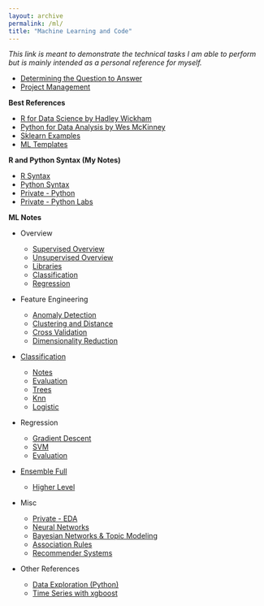 ```yaml
---
layout: archive
permalink: /ml/
title: "Machine Learning and Code"
---
```



*This link is meant to demonstrate the technical tasks I am able to perform but is mainly intended as a personal reference for myself.*


- [Determining the Question to Answer](https://github.com/SamMusch/Predictive-and-EDA/blob/master/Use%20Case.md)
- [Project Management](https://github.com/SamMusch/Predictive-and-EDA/blob/master/Project%20Management.md)


**Best References**
- [R for Data Science by Hadley Wickham](https://r4ds.had.co.nz/)
- [Python for Data Analysis by Wes McKinney](https://www.oreilly.com/library/view/python-for-data/9781491957653/ch02.html)
- [Sklearn Examples](https://github.com/scikit-learn/scikit-learn/tree/master/examples)
- [ML Templates](https://github.com/susanli2016/Machine-Learning-with-Python)


**R and Python Syntax (My Notes)**
- [R Syntax](https://github.com/SamMusch/R)
- [Python Syntax](https://github.com/SamMusch/Python)
- [Private - Python](https://github.com/SamMusch/Private-Repo/tree/master/Python)
- [Private - Python Labs](https://github.umn.edu/MUSCH038/msba6310-labs)



**ML Notes**
- Overview
  - [Supervised Overview](https://github.com/SamMusch/Predictive-and-EDA/blob/master/Notes/1%20Predictive%20Overview.md)
  - [Unsupervised Overview](https://github.com/SamMusch/Predictive-and-EDA/blob/master/Notes/1%20EDA%20Overview%20Notes.md)
  - [Libraries](https://github.com/SamMusch/Predictive-and-EDA/blob/master/Notes/Algos/Libraries.ipynb)
  - [Classification](https://github.com/SamMusch/Predictive-and-EDA/blob/master/Notes/2%20Classification%20Notes.md)
  - [Regression](https://github.com/SamMusch/Predictive-and-EDA/blob/master/Notes/2%20Regression%20Overview%20and%20Eval.md)



- Feature Engineering
  - [Anomaly Detection](https://github.com/SamMusch/Predictive-and-EDA/blob/master/Notes/Anomaly.ipynb)
  - [Clustering and Distance](https://github.com/SamMusch/Predictive-and-EDA/blob/master/Notes/Clustering.ipynb)
  - [Cross Validation](https://github.com/SamMusch/Predictive-and-EDA/blob/master/Notes/Cross%20Validation.ipynb)
  - [Dimensionality Reduction](https://github.com/SamMusch/Predictive-and-EDA/blob/master/Notes/PCA%20and%20Dimensionality%20Reduction.ipynb)

- [Classification](https://github.com/scikit-learn/scikit-learn/tree/master/examples/classification)
  - [Notes](https://github.com/SamMusch/Predictive-and-EDA/blob/master/Notes/2%20Classification%20Notes.md)
  - [Evaluation](https://github.com/SamMusch/Predictive-and-EDA/blob/master/Notes/Classification%20Evaluation.ipynb)
  - [Trees](https://github.com/SamMusch/Predictive-and-EDA/blob/master/Notes/Decision%20Trees.ipynb)
  - [Knn](https://github.com/SamMusch/Predictive-and-EDA/blob/master/Notes/Knn.ipynb)
  - [Logistic](https://github.com/SamMusch/Predictive-and-EDA/blob/master/Notes/Logistic%20Regression.ipynb)

- Regression
  - [Gradient Descent](https://github.com/SamMusch/Predictive-and-EDA/blob/master/Notes/Gradient%20Descent.ipynb)
  - [SVM](https://github.com/SamMusch/Predictive-and-EDA/blob/master/Notes/SVM.ipynb)
  - [Evaluation](https://github.com/SamMusch/Predictive-and-EDA/blob/master/Notes/Regression%20Overview%20and%20Eval.ipynb)

- [Ensemble Full](https://github.com/SamMusch/Predictive-and-EDA/blob/master/Notes/Ensemble%20Notes.ipynb)
  - [Higher Level](https://github.com/SamMusch/Predictive-and-EDA/blob/master/Notes/Ensembling%20High%20Level.md)


- Misc
  - [Private - EDA](https://github.com/SamMusch/Private-Repo/tree/master/EDA)
  - [Neural Networks](https://github.com/SamMusch/Predictive-and-EDA/blob/master/Notes/Neural%20Network.ipynb)
  - [Bayesian Networks & Topic Modeling](https://github.com/SamMusch/Predictive-and-EDA/blob/master/Notes/Bayes%20and%20Topic%20Modeling.ipynb)
  - [Association Rules](https://github.com/SamMusch/Predictive-and-EDA/blob/master/Notes/Association%20Rules.ipynb)
  - [Recommender Systems](https://github.com/SamMusch/Predictive-and-EDA/blob/master/Notes/Recommender%20Systems.ipynb)


- Other References
  - [Data Exploration (Python)](https://www.kaggle.com/pmarcelino/comprehensive-data-exploration-with-python)
  - [Time Series with xgboost](https://www.kaggle.com/robikscube/tutorial-time-series-forecasting-with-xgboost)
